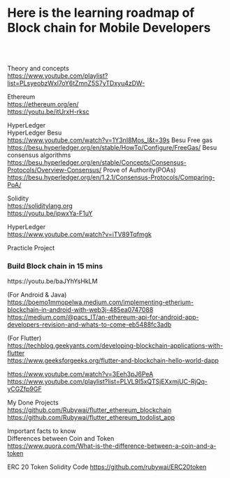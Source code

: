 <h1>Here is the learning roadmap of Block chain for Mobile Developers </h1><br/>
<br/>

Theory and concepts <br/>
https://www.youtube.com/playlist?list=PLsyeobzWxl7oY6tZmnZ5S7yTDxyu4zDW- <br/>

Ethereum<br/>
https://ethereum.org/en/ <br/>
https://youtu.be/itUrxH-rksc<br/>


HyperLedger<br/>
HyperLedger Besu<br>
https://www.youtube.com/watch?v=1Y3nI8Mos_I&t=39s
Besu Free gas<br/>
https://besu.hyperledger.org/en/stable/HowTo/Configure/FreeGas/
Besu consensus algorithms
https://besu.hyperledger.org/en/stable/Concepts/Consensus-Protocols/Overview-Consensus/
Prove of Authority(POAs)
https://besu.hyperledger.org/en/1.2.1/Consensus-Protocols/Comparing-PoA/

Solidity <br/>
https://soliditylang.org <br/>
https://youtu.be/ipwxYa-F1uY <br/>

HyperLedger <br/>
https://www.youtube.com/watch?v=iTV89Tqfmgk

Practicle Project<br/>

<h3> Build Block chain in 15 mins</h3>
https://youtu.be/baJYhYsHkLM

(For Android & Java)<br/>
https://boemo1mmopelwa.medium.com/implementing-etherium-blockchain-in-android-with-web3j-485ea0747088<br/>
https://medium.com/@pacs_IT/an-ethereum-api-for-android-app-developers-revision-and-whats-to-come-eb5488fc3adb<br/>


(For Flutter)<br/>
https://techblog.geekyants.com/developing-blockchain-applications-with-flutter <br/>
https://www.geeksforgeeks.org/flutter-and-blockchain-hello-world-dapp <br/>

https://www.youtube.com/watch?v=3Eeh3pJ6PeA <br/>
https://www.youtube.com/playlist?list=PLVL9I5xQTSjEXxmjUC-RjQq-yCGZfp9GF <br/>


My Done Projects<br/>
https://github.com/Rubywai/flutter_ethereum_blockchain
https://github.com/Rubywai/flutter_ethereum_todolist_app

Important facts to know</br>
Differences between Coin and Token</br>
https://www.quora.com/What-is-the-difference-between-a-coin-and-a-token</br>

ERC 20 Token Solidity Code
https://github.com/rubywai/ERC20token



